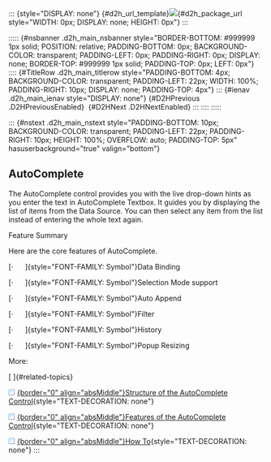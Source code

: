 ::: {style="DISPLAY: none"}
[](ms-xhelp:///?Id=d2h_url_template){#d2h_url_template}![](!package_url!){#d2h_package_url style="WIDTH: 0px; DISPLAY: none; HEIGHT: 0px"}
:::

::::: {#nsbanner .d2h_main_nsbanner style="BORDER-BOTTOM: #999999 1px solid; POSITION: relative; PADDING-BOTTOM: 0px; BACKGROUND-COLOR: transparent; PADDING-LEFT: 0px; PADDING-RIGHT: 0px; DISPLAY: none; BORDER-TOP: #999999 1px solid; PADDING-TOP: 0px; LEFT: 0px"}
:::: {#TitleRow .d2h_main_titlerow style="PADDING-BOTTOM: 4px; BACKGROUND-COLOR: transparent; PADDING-LEFT: 22px; WIDTH: 100%; PADDING-RIGHT: 10px; DISPLAY: none; PADDING-TOP: 4px"}
::: {#ienav .d2h_main_ienav style="DISPLAY: none"}
[](ms-xhelp:///?Id=83cafd83-3a9a-4202-9613-5d7f753f11c9){#D2HPrevious .D2HPreviousEnabled}  [](ms-xhelp:///?Id=8d49b74c-3d9f-4659-b133-4d5512137519){#D2HNext .D2HNextEnabled}
:::
::::
:::::

::: {#nstext .d2h_main_nstext style="PADDING-BOTTOM: 10px; BACKGROUND-COLOR: transparent; PADDING-LEFT: 22px; PADDING-RIGHT: 10px; HEIGHT: 100%; OVERFLOW: auto; PADDING-TOP: 5px" hasuserbackground="true" valign="bottom"}
## AutoComplete

The AutoComplete control provides you with the live drop-down hints as you enter the text in AutoComplete Textbox. It guides you by displaying the list of items from the Data Source. You can then select any item from the list instead of entering the whole text again.

Feature Summary

Here are the core features of AutoComplete.

[·      ]{style="FONT-FAMILY: Symbol"}Data Binding

[·      ]{style="FONT-FAMILY: Symbol"}Selection Mode support

[·      ]{style="FONT-FAMILY: Symbol"}Auto Append

[·      ]{style="FONT-FAMILY: Symbol"}Filter

[·      ]{style="FONT-FAMILY: Symbol"}History

[·      ]{style="FONT-FAMILY: Symbol"}Popup Resizing

More:

[ ]{#related-topics}

[![](../button.gif){border="0" align="absMiddle"}Structure of the AutoComplete Control](ms-xhelp:///?Id=8d49b74c-3d9f-4659-b133-4d5512137519){style="TEXT-DECORATION: none"}

[![](../button.gif){border="0" align="absMiddle"}Features of the AutoComplete Control](ms-xhelp:///?Id=a4704f1d-a98e-4ceb-8f93-432ff407f6e5){style="TEXT-DECORATION: none"}

[![](../button.gif){border="0" align="absMiddle"}How To](ms-xhelp:///?Id=e3857e89-8496-4ee0-8e02-ff623ecd0b7b){style="TEXT-DECORATION: none"}
:::
